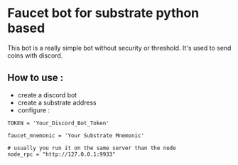 # Faucet bot for substrate python based

This bot is a really simple bot without security or threshold. It's used to send coins with discord.

## How to use :

- create a discord bot
- create a substrate address
- configure : 

```
TOKEN = 'Your_Discord_Bot_Token'
```
```
faucet_mnemonic = 'Your Substrate Mnemonic'
```

```
# usually you run it on the same server than the node 
node_rpc = "http://127.0.0.1:9933"
```

